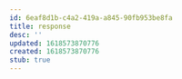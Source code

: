 ```yaml
---
id: 6eaf8d1b-c4a2-419a-a845-90fb953be8fa
title: response
desc: ''
updated: 1618573870776
created: 1618573870776
stub: true
---
```



